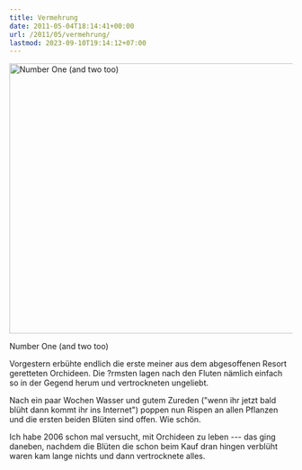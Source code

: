 ```yaml
---
title: Vermehrung
date: 2011-05-04T18:14:41+00:00
url: /2011/05/vermehrung/
lastmod: 2023-09-10T19:14:12+07:00
---
```

<div class="media image">
  <a href="http://www.flickr.com/photos/schreibblogade/5689867192/" title="Number One (and two too) by Patrick Kollitsch, on Flickr"><img src="//farm6.static.flickr.com/5067/5689867192_047b98117c_z.jpg" width="640" height="480" alt="Number One (and two too)" /></a></p>

  <p>
    Number One (and two too)
  </p>
</div>

Vorgestern erbühte endlich die erste meiner aus dem abgesoffenen Resort geretteten Orchideen. Die ?rmsten lagen nach den Fluten nämlich einfach so in der Gegend herum und vertrockneten ungeliebt.

Nach ein paar Wochen Wasser und gutem Zureden ("wenn ihr jetzt bald blüht dann kommt ihr ins Internet") poppen nun Rispen an allen Pflanzen und die ersten beiden Blüten sind offen. Wie schön.

Ich habe 2006 schon mal versucht, mit Orchideen zu leben --- das ging daneben, nachdem die Blüten die schon beim Kauf dran hingen verblüht waren kam lange nichts und dann vertrocknete alles.
